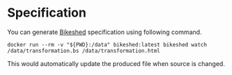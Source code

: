 # Specification
You can generate [Bikeshed](https://speced.github.io/bikeshed/) specification using following command.
```shell
docker run --rm -v "${PWD}:/data" bikeshed:latest bikeshed watch /data/transformation.bs /data/transformation.html
```
This would automatically update the produced file when source is changed.
